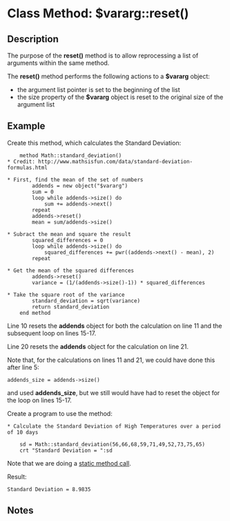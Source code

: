 # Class Method: $vararg::reset()

<PageHeader />

## Description

The purpose of the **reset()** method is to allow reprocessing a list of arguments within the same method.

The **reset()** method performs the following actions to a **$vararg** object:

- the argument list pointer is set to the beginning of the list
- the size property of the **$vararg** object is reset to the original size of the argument list

## Example

Create this method, which calculates the Standard Deviation:

```
    method Math::standard_deviation()
* Credit: http://www.mathsisfun.com/data/standard-deviation-formulas.html

* First, find the mean of the set of numbers
        addends = new object("$vararg")
        sum = 0
        loop while addends->size() do
            sum += addends->next()
        repeat
        addends->reset()
        mean = sum/addends->size()

* Subract the mean and square the result
        squared_differences = 0
        loop while addends->size() do
            squared_differences += pwr((addends->next() - mean), 2)
        repeat

* Get the mean of the squared differences
        addends->reset()
        variance = (1/(addends->size()-1)) * squared_differences

* Take the square root of the variance
        standard_deviation = sqrt(variance)
        return standard_deviation
    end method
```

Line 10 resets the **addends** object for both the calculation on line 11 and the subsequent loop on lines 15-17.

Line 20 resets the **addends** object for the calculation on line 21.

Note that, for the calculations on lines 11 and 21, we could have done this after line 5:

```
addends_size = addends->size()
```

and used **addends\_size**, but we still would have had to reset the object for the loop on lines 15-17.

Create a program to use the method:

```
* Calculate the Standard Deviation of High Temperatures over a period of 10 days

    sd = Math::standard_deviation(56,66,68,59,71,49,52,73,75,65)
    crt "Standard Deviation = ":sd
```

Note that we are doing a [static method call](./../dynamic-objects-static-methods).

Result:

```
Standard Deviation = 8.9835
```

## Notes

<PageFooter />
